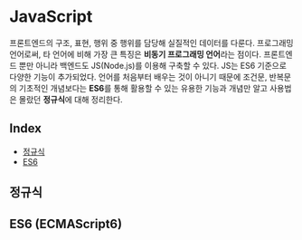 # JavaScript

프론트엔드의 구조, 표현, 행위 중 행위를 담당해 실질적인 데이터를 다룬다. 프로그래밍 언어로써, 타 언어에 비해 가장 큰 특징은 **비동기 프로그래밍 언어**라는 점이다. 프론트엔드 뿐만 아니라 백엔드도 JS(Node.js)를 이용해 구축할 수 있다.  JS는 ES6 기준으로 다양한 기능이 추가되었다. 언어를 처음부터 배우는 것이 아니기 때문에 조건문, 반복문의 기초적인 개념보다는 **ES6**를 통해 활용할 수 있는 유용한 기능과 개념만 알고 사용법은 몰랐던 **정규식**에 대해 정리한다.



## Index

- [정규식](#정규식)
- [ES6](#ES6-(ECMAScript6))



## 정규식







## ES6 (ECMAScript6)



 











